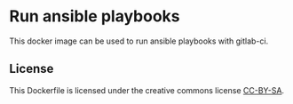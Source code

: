 Run ansible playbooks
=====================

This docker image can be used to run ansible playbooks with gitlab-ci.

License
-------

This Dockerfile is licensed under the creative commons license
[CC-BY-SA](https://creativecommons.org/licenses/by-sa/4.0/deed.en).
